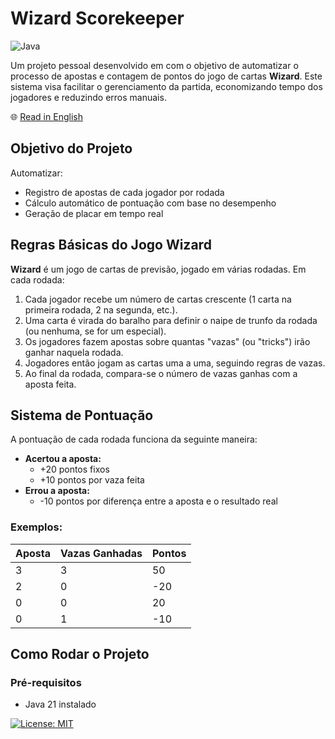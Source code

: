 # Wizard Scorekeeper
![Java](https://img.shields.io/badge/java-%23ED8B00.svg?style=for-the-badge&logo=openjdk&logoColor=white) 

Um projeto pessoal desenvolvido em com o objetivo de automatizar o processo de apostas e contagem de pontos do jogo de cartas **Wizard**. Este sistema visa facilitar o gerenciamento da partida, economizando tempo dos jogadores e reduzindo erros manuais.

🌐 [Read in English](README.en.md)

## Objetivo do Projeto

Automatizar:
- Registro de apostas de cada jogador por rodada
- Cálculo automático de pontuação com base no desempenho
- Geração de placar em tempo real

##  Regras Básicas do Jogo Wizard

**Wizard** é um jogo de cartas de previsão, jogado em várias rodadas. Em cada rodada:

1. Cada jogador recebe um número de cartas crescente (1 carta na primeira rodada, 2 na segunda, etc.).
2. Uma carta é virada do baralho para definir o naipe de trunfo da rodada (ou nenhuma, se for um especial).
3. Os jogadores fazem apostas sobre quantas "vazas" (ou "tricks") irão ganhar naquela rodada.
4. Jogadores então jogam as cartas uma a uma, seguindo regras de vazas.
5. Ao final da rodada, compara-se o número de vazas ganhas com a aposta feita.

##  Sistema de Pontuação

A pontuação de cada rodada funciona da seguinte maneira:

- **Acertou a aposta:**
  - +20 pontos fixos
  - +10 pontos por vaza feita
- **Errou a aposta:**
  - -10 pontos por diferença entre a aposta e o resultado real

### Exemplos:

| Aposta | Vazas Ganhadas | Pontos |
|--------|----------------|--------|
| 3      | 3              | 50     |
| 2      | 0              | -20    |
| 0      | 0              | 20     |
| 0      | 1              | -10    |

##  Como Rodar o Projeto

### Pré-requisitos

- Java 21 instalado

[![License: MIT](https://img.shields.io/badge/License-MIT-yellow.svg)](https://opensource.org/licenses/MIT)
